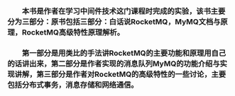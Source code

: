 ### &emsp;&emsp;本书是作者在学习中间件技术这门课程时完成的实验，该书主要分为三部分：原书包括三部分：白话说RocketMQ，MyMQ文档与原理，RocketMQ高级特性原理解析。
### &emsp;&emsp;第一部分是用类比的手法讲RocketMQ的主要功能和原理用自己的话讲出来，第二部分是作者实现的消息队列MyMQ的功能介绍与实现讲解，第三部分是作者对RocketMQ的高级特性的一些讨论，主要包括分布式事务，消息存储和网络通信。
